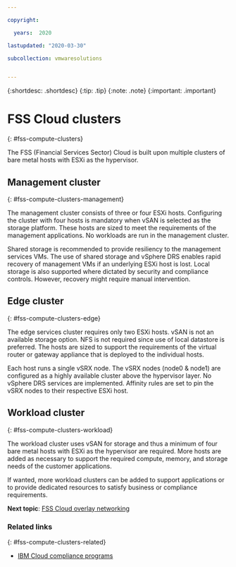 ```yaml
---

copyright:

  years:  2020

lastupdated: "2020-03-30"

subcollection: vmwaresolutions


---
```


{:shortdesc: .shortdesc}
{:tip: .tip}
{:note: .note}
{:important: .important}

# FSS Cloud clusters
{: #fss-compute-clusters}

The FSS (Financial Services Sector) Cloud is built upon multiple clusters of bare metal hosts with ESXi as the hypervisor.

## Management cluster
{: #fss-compute-clusters-management}

The management cluster consists of three or four ESXi hosts. Configuring the cluster with four hosts is mandatory when vSAN is selected as the storage platform. These hosts are sized to meet the requirements of the management applications. No workloads are run in the management cluster.

Shared storage is recommended to provide resiliency to the management services VMs. The use of shared storage and vSphere DRS enables rapid recovery of management VMs if an underlying ESXi host is lost.
Local storage is also supported where dictated by security and compliance controls. However, recovery might require manual intervention.

## Edge cluster
{: #fss-compute-clusters-edge}

The edge services cluster requires only two ESXi hosts. vSAN is not an available storage option. NFS is not required since use of local datastore is preferred. The hosts are sized to support the requirements of the virtual router or gateway appliance that is deployed to the individual hosts.

Each host runs a single vSRX node. The vSRX nodes (node0 & node1) are configured as a highly available cluster above the hypervisor layer. No vSphere DRS services are implemented. Affinity rules are set to pin the vSRX nodes to their respective ESXi host.

## Workload cluster
{: #fss-compute-clusters-workload}

The workload cluster uses vSAN for storage and thus a minimum of four bare metal hosts with ESXi as the hypervisor are required. More hosts are added as necessary to support the required compute, memory, and storage needs of the customer applications.

If wanted, more workload clusters can be added to support applications or to provide dedicated resources to satisfy business or compliance requirements.

**Next topic**: [FSS Cloud overlay networking](/docs/vmwaresolutions?topic=vmwaresolutions-fss-overlay-network)

### Related links
{: #fss-compute-clusters-related}

* [IBM Cloud compliance programs](https://www.ibm.com/cloud/compliance)

